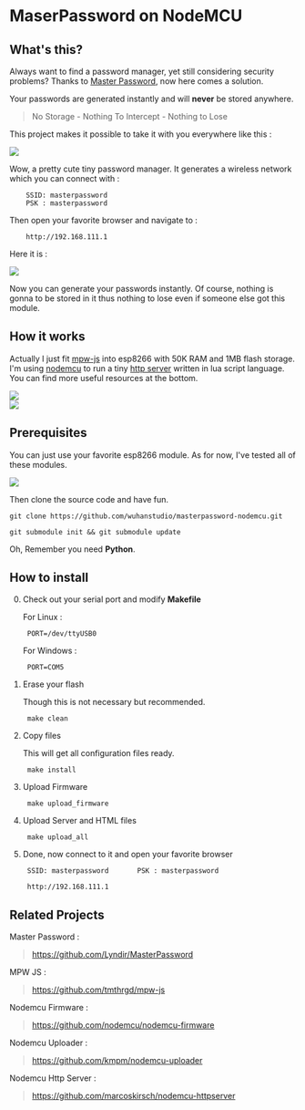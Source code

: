 # MaserPassword on NodeMCU

<!-- <img src="preview/mpw.jpg" width="600"> -->

<!-- <img src="preview/laptop.jpg" width="400"> -->

<!-- <img src="preview/cellphone.jpg" width="200"> -->

## What's this?

Always want to find a password manager, yet still considering security problems? Thanks to <a href="http://masterpasswordapp.com/">Master Password</a>, now here comes a solution.

Your passwords are generated instantly and will **never** be stored anywhere.


> No Storage - Nothing To Intercept - Nothing to Lose

This project makes it possible to take it with you everywhere like this : 

<img src="preview/esp8266.jpg">

Wow, a pretty cute tiny password manager. It generates a wireless network which you can connect  with :

        SSID: masterpassword
        PSK : masterpassword

Then open your favorite browser and navigate to :

        http://192.168.111.1

Here it is :

<img src="preview/tablet.jpg">

Now you can generate your passwords instantly. Of course, nothing is gonna to be stored in it thus nothing to lose even if someone else got this module. 

## How it works

Actually I just fit <a href="https://github.com/tmthrgd/mpw-js.git"> mpw-js</a> into esp8266 with 50K RAM and 1MB flash storage. I'm using <a href="http://www.nodemcu.com/index_en.html">nodemcu</a> to run a tiny <a href="https://github.com/marcoskirsch/nodemcu-httpserver.git">http server</a> written in lua script language. You can find more useful resources at the bottom.

<img src="preview/mpw.jpg">

<br />

<img src="preview/laptop.jpg">

## Prerequisites

You can just use your favorite esp8266 module. As for now, I've tested all of these modules.

<img src="preview/modules.jpg">

Then clone the source code and have fun. 

    git clone https://github.com/wuhanstudio/masterpassword-nodemcu.git
    
    git submodule init && git submodule update 

Oh, Remember you need **Python**. 

## How to install

0. Check out your serial port and modify **Makefile**

    For Linux :
        
        PORT=/dev/ttyUSB0

    For Windows :

        PORT=COM5

1. Erase your flash

    Though this is not necessary but recommended.

        make clean

2. Copy files

    This will get all configuration files ready.

        make install

3. Upload Firmware

        make upload_firmware

4. Upload Server and HTML files

        make upload_all 

5. Done, now connect to it and open your favorite browser

        SSID: masterpassword       PSK : masterpassword

        http://192.168.111.1

## Related Projects

Master Password :

> https://github.com/Lyndir/MasterPassword

MPW JS :

> https://github.com/tmthrgd/mpw-js

Nodemcu Firmware :

> https://github.com/nodemcu/nodemcu-firmware

Nodemcu Uploader :

> https://github.com/kmpm/nodemcu-uploader

Nodemcu Http Server :

> https://github.com/marcoskirsch/nodemcu-httpserver

> 